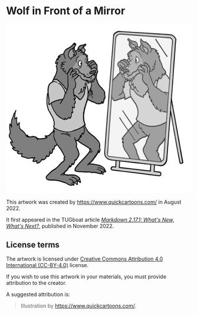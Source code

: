 # Wolf in Front of a Mirror

 ![artwork](wolf-mirror.png "Wolf in Front of a Mirror by <https://www.quickcartoons.com/>")

This artwork was created by <https://www.quickcartoons.com/> in August 2022.

It first appeared in the TUGboat article [_Markdown 2.17.1: What's New, What's Next?_][tb135], published in November 2022.

## License terms

The artwork is licensed under [Creative Commons Attribution 4.0 International (CC-BY-4.0)][cc-by] license.

If you wish to use this artwork in your materials, you must provide attribution to the creator.

A suggested attribution is:

> Illustration by <https://www.quickcartoons.com/>.

 [tb135]: https://www.tug.org/TUGboat/tb43-3/tb135novotny-markdown.pdf
 [cc-by]: https://creativecommons.org/licenses/by/4.0/legalcode
